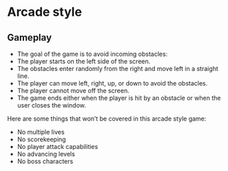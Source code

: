 # Arcade style

## Gameplay

- The goal of the game is to avoid incoming obstacles:
- The player starts on the left side of the screen.
- The obstacles enter randomly from the right and move left in a straight line.
- The player can move left, right, up, or down to avoid the obstacles.
- The player cannot move off the screen.
- The game ends either when the player is hit by an obstacle or when the user closes the window.

Here are some things that won’t be covered in this arcade style game:

- No multiple lives
- No scorekeeping
- No player attack capabilities
- No advancing levels
- No boss characters
